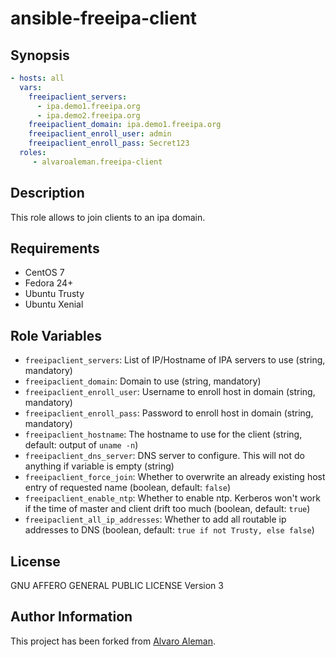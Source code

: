 # ansible-freeipa-client

## Synopsis

```yaml
- hosts: all
  vars:
    freeipaclient_servers: 
      - ipa.demo1.freeipa.org
      - ipa.demo2.freeipa.org
    freeipaclient_domain: ipa.demo1.freeipa.org
    freeipaclient_enroll_user: admin
    freeipaclient_enroll_pass: Secret123
  roles:
     - alvaroaleman.freeipa-client
```

## Description

This role allows to join clients to an ipa domain.

## Requirements

* CentOS 7
* Fedora 24+
* Ubuntu Trusty
* Ubuntu Xenial

## Role Variables

* ``freeipaclient_servers``: List of IP/Hostname of IPA servers to use (string, mandatory)
* ``freeipaclient_domain``: Domain to use (string, mandatory)
* ``freeipaclient_enroll_user``: Username to enroll host in domain (string, mandatory)
* ``freeipaclient_enroll_pass``: Password to enroll host in domain (string, mandatory)
* ``freeipaclient_hostname``: The hostname to use for the client (string, default: output of ``uname -n``)
* ``freeipaclient_dns_server``: DNS server to configure. This will not do anything if variable is empty (string)
* ``freeipaclient_force_join``: Whether to overwrite an already existing host entry of requested name (boolean, default: ``false``)
* ``freeipaclient_enable_ntp``: Whether to enable ntp. Kerberos won't work if the time of master and client drift too much (boolean, default: ``true``)
* ``freeipaclient_all_ip_addresses``: Whether to add all routable ip addresses to DNS (boolean, default: ``true if not Trusty, else false``)


## License

GNU AFFERO GENERAL PUBLIC LICENSE Version 3


## Author Information

This project has been forked from [Alvaro Aleman](https://github.com/alvaroaleman/ansible-freeipa-client).
